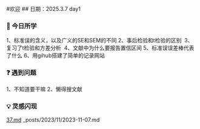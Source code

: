 #欢迎 ## 日期：2025.3.7 day1  
### 📖 今日所学 
1、标准误的含义，以及广义的SE和SEM的不同
2、事后检验和t检验的区别 
3、复习了t检验和方差分析 
4、文献中为什么要报告置信区间
5、标准误误差棒代表了什么 
6、用gihub搭建了简单的记录网站
### ❓ 遇到问题
1、不知道要干嘛
2、懒得搜文献 
### 💡 灵感闪现
[37.md](https://github.com/Carl666888/Psy2024.github.io/blob/d59c0be295ed1ed3d22cceee6e2f4644d51f3c0f/37.md)
_posts/2023/11/2023-11-07.md
